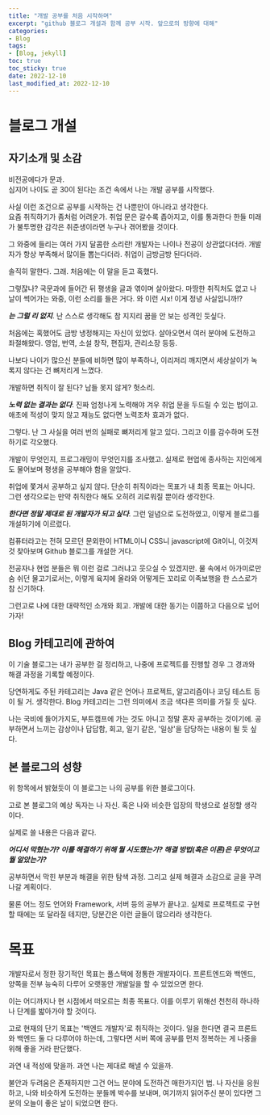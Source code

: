 ```yaml
---
title: "개발 공부를 처음 시작하며"
excerpt: "github 블로그 개설과 함께 공부 시작. 앞으로의 방향에 대해"
categories:
- Blog
tags:
- [Blog, jekyll]
toc: true
toc_sticky: true
date: 2022-12-10
last_modified_at: 2022-12-10
---
```


# 블로그 개설

## 자기소개 및 소감
비전공에다가 문과.  
심지어 나이도 곧 30이 된다는 조건 속에서 나는 개발 공부를 시작했다.

사실 이런 조건으로 공부를 시작하는 건 나뿐만이 아니라고 생각한다.  
요즘 취직하기가 좀처럼 어려운가.
취업 문은 갈수록 좁아지고, 이를 통과한다 한들 미래가 불투명한 감각은 취준생이라면 누구나 겪어봤을 것이다.

그 와중에 들리는 여러 가지 달콤한 소리란!
개발자는 나이나 전공이 상관없다더라.
개발자가 항상 부족해서 많이들 뽑는다더라.
취업이 금방금방 된다더라.


솔직히 말한다.
그래.
처음에는 이 말을 듣고 혹했다.

그렇잖나?
국문과에 들어간 뒤 평생을 글과 엮이며 살아왔다.
마땅한 취직처도 없고 나날이 썩어가는 와중, 이런 소리를 들은 거다.
와 이런 시x! 이게 정녕 사실입니까!?


***는 그럴 리 없지***.
난 스스로 생각해도 참 지지리 꿈을 안 보는 성격인 듯싶다.

처음에는 혹했어도 금방 냉정해지는 자신이 있었다.
살아오면서 여러 분야에 도전하고 좌절해왔다.
영업, 번역, 소설 창작, 편집자, 관리소장 등등.

나보다 나이가 많으신 분들에 비하면 많이 부족하나,
이리저리 깨지면서 세상살이가 녹록지 않다는 건 뼈저리게 느꼈다.

개발하면 취직이 잘 된다? 남들 못지 않게?
헛소리.

***노력 없는 결과는 없다***.
진짜 엄청나게 노력해야 겨우 취업 문을 두드릴 수 있는 법이고.
애초에 적성이 맞지 않고 재능도 없다면 노력조차 효과가 없다.


그렇다.
난 그 사실을 여러 번의 실패로 뼈저리게 알고 있다.
그리고 이를 감수하며 도전하기로 각오했다.

개발이 무엇인지, 프로그래밍이 무엇인지를 조사했고.
실제로 현업에 종사하는 지인에게도 물어보며 평생을 공부해야 함을 알았다.


취업에 쫓겨서 공부하고 싶지 않다.
단순히 취직이라는 목표가 내 최종 목표는 아니다.
그런 생각으로는 만약 취직한다 해도 오히려 괴로워질 뿐이라 생각한다.

***한다면 정말 제대로 된 개발자가 되고 싶다***.
그런 일념으로 도전하였고, 이렇게 블로그를 개설하기에 이르렀다.

컴퓨터라고는 전혀 모르던 문외한이 HTML이니 CSS니 javascript에 Git이니,
이것저것 찾아보며 Github 블로그를 개설한 거다.

전공자나 현업 분들은 뭐 이런 걸로 그러냐고 웃으실 수 있겠지만.
물 속에서 아가미로만 숨 쉬던 물고기로서는,
이렇게 육지에 올라와 어떻게든 꼬리로 이족보행을 한 스스로가 참 신기하다.


그런고로 나에 대한 대략적인 소개와 회고.
개발에 대한 동기는 이쯤하고 다음으로 넘어가자!



## Blog 카테고리에 관하여
이 기술 블로그는 내가 공부한 걸 정리하고,
나중에 프로젝트를 진행할 경우 그 경과와 해결 과정을 기록할 예정이다.

당연하게도 주된 카테고리는 Java 같은 언어나 프로젝트, 알고리즘이나 코딩 테스트 등이 될 거. 생각한다.
Blog 카테고리는 그런 의미에서 조금 색다른 의미를 가질 듯 싶다.

나는 국비에 들어가지도, 부트캠프에 가는 것도 아니고 정말 혼자 공부하는 것이기에.
공부하면서 느끼는 감상이나 답답함, 회고, 일기 같은, '일상'을 담당하는 내용이 될 듯 싶다.


## 본 블로그의 성향
위 항목에서 밝혔듯이 이 블로그는 나의 공부를 위한 블로그이다.

고로 본 블로그의 예상 독자는 나 자신.
혹은 나와 비슷한 입장의 학생으로 설정할 생각이다.

실제로 쓸 내용은 다음과 같다.

***어디서 막혔는가?
이를 해결하기 위해 뭘 시도했는가?
해결 방법(혹은 이론)은 무엇이고 뭘 알았는가?***

공부하면서 막힌 부분과 해결을 위한 탐색 과정.
그리고 실제 해결과 소감으로 글을 꾸려나갈 계획이다.

물론 어느 정도 언어와 Framework, 서버 등의 공부가 끝나고.
실제로 프로젝트로 구현할 때에는 또 달라질 테지만,
당분간은 이런 글들이 많으리라 생각한다.


# 목표
개발자로서 정한 장기적인 목표는 풀스택에 정통한 개발자이다.
프론트엔드와 백엔드, 양쪽을 전부 능숙히 다루어 오랫동안 개발일을 할 수 있었으면 한다.

이는 어디까지나 현 시점에서 떠오르는 최종 목표다.
이를 이루기 위해선 천천히 하나하나 단계를 밟아가야 할 것이다.

고로 현재의 단기 목표는 '백엔드 개발자'로 취직하는 것이다.
일을 한다면 결국 프론트와 백엔드 둘 다 다루어야 하는데,
그렇다면 서버 쪽에 공부를 먼저 정복하는 게 나중을 위해 좋을 거라 판단했다.


과연 내 적성에 맞을까.
과연 나는 제대로 해낼 수 있을까.

불안과 두려움은 존재하지만 그건 어느 분야에 도전하건 매한가지인 법.
나 자신을 응원하고, 나와 비슷하게 도전하는 분들께 박수를 보내며,
여기까지 읽어주신 분이 있다면 그 분의 오늘이 좋은 날이 되었으면 한다.
